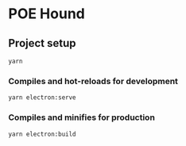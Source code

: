 # POE Hound

## Project setup
```
yarn
```

### Compiles and hot-reloads for development
```
yarn electron:serve
```

### Compiles and minifies for production
```
yarn electron:build
```
